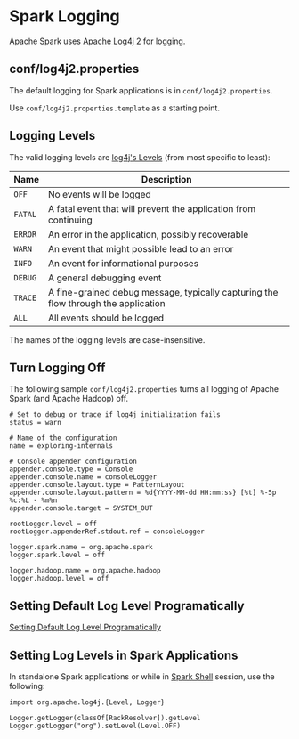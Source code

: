 # Spark Logging

Apache Spark uses [Apache Log4j 2](https://logging.apache.org/log4j/2.x/index.html) for logging.

## conf/log4j2.properties

The default logging for Spark applications is in `conf/log4j2.properties`.

Use `conf/log4j2.properties.template` as a starting point.

## <span id="levels"> Logging Levels

The valid logging levels are [log4j's Levels](https://logging.apache.org/log4j/2.x/log4j-api/apidocs/org/apache/logging/log4j/Level.html) (from most specific to least):

Name | Description
-----|-------------
 `OFF` | No events will be logged
 `FATAL` | A fatal event that will prevent the application from continuing
 `ERROR` | An error in the application, possibly recoverable
 `WARN` | An event that might possible lead to an error
 `INFO` | An event for informational purposes
 `DEBUG` | A general debugging event
 `TRACE` | A fine-grained debug message, typically capturing the flow through the application
 `ALL` | All events should be logged

The names of the logging levels are case-insensitive.

## Turn Logging Off

The following sample `conf/log4j2.properties` turns all logging of Apache Spark (and Apache Hadoop) off.

```text
# Set to debug or trace if log4j initialization fails
status = warn

# Name of the configuration
name = exploring-internals

# Console appender configuration
appender.console.type = Console
appender.console.name = consoleLogger
appender.console.layout.type = PatternLayout
appender.console.layout.pattern = %d{YYYY-MM-dd HH:mm:ss} [%t] %-5p %c:%L - %m%n
appender.console.target = SYSTEM_OUT

rootLogger.level = off
rootLogger.appenderRef.stdout.ref = consoleLogger

logger.spark.name = org.apache.spark
logger.spark.level = off

logger.hadoop.name = org.apache.hadoop
logger.hadoop.level = off
```

## <span id="setting-default-log-level"> Setting Default Log Level Programatically

[Setting Default Log Level Programatically](SparkContext.md#setting-default-log-level)

## <span id="setting-log-levels-applications"> Setting Log Levels in Spark Applications

In standalone Spark applications or while in [Spark Shell](tools/spark-shell.md) session, use the following:

```text
import org.apache.log4j.{Level, Logger}

Logger.getLogger(classOf[RackResolver]).getLevel
Logger.getLogger("org").setLevel(Level.OFF)
```

